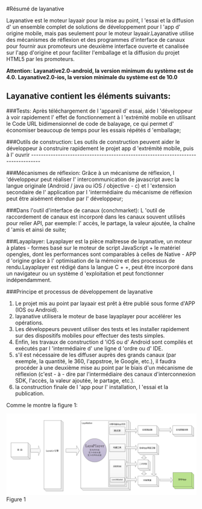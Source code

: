 #Résumé de layanative



Layanative est le moteur layaair pour la mise au point, l 'essai et la diffusion d' un ensemble complet de solutions de développement pour l 'app d' origine mobile, mais pas seulement pour le moteur layaair.Layanative utilise des mécanismes de réflexion et des programmes d'interface de canaux pour fournir aux promoteurs une deuxième interface ouverte et canalisée sur l'app d'origine et pour faciliter l'emballage et la diffusion du projet HTML5 par les promoteurs.

**Attention:**
**Layanative2.0-android, la version minimum du système est de 4.0.**
**Layanative2.0-ios, la version minimale du système est de 10.0** 



 



##   **Layanative contient les éléments suivants:**


###Tests:
Après téléchargement de l 'appareil d' essai, aide l 'développeur à voir rapidement l' effet de fonctionnement à l 'extrémité mobile en utilisant le Code URL bidimensionnel de code de balayage, ce qui permet d' économiser beaucoup de temps pour les essais répétés d 'emballage;

  
  



###Outils de construction:
Les outils de construction peuvent aider le développeur à construire rapidement le projet app d 'extrémité mobile, puis à l' ouvrir ----------------------------------------------------------------------------------



###Mécanismes de réflexion:
Grâce à un mécanisme de réflexion, l 'développeur peut réaliser l' intercommunication de javascript avec la langue originale (Android / java ou iOS / objective - c) et l 'extension secondaire de l' application par l 'intermédiaire du mécanisme de réflexion peut être aisément étendue par l' développeur;



###Dans l'outil d'interface de canaux (conchmarket):
L 'outil de raccordement de canaux est incorporé dans les canaux souvent utilisés pour relier API, par exemple: l' accès, le partage, la valeur ajoutée, la chaîne d 'amis et ainsi de suite;



###Layaplayer:
Layaplayer est la pièce maîtresse de layanative, un moteur à plates - formes basé sur le moteur de script JavaScript + le matériel opengles, dont les performances sont comparables à celles de Native - APP d 'origine grâce à l' optimisation de la mémoire et des processus de rendu.Layaplayer est rédigé dans la langue C + +, peut être incorporé dans un navigateur ou un système d 'exploitation et peut fonctionner indépendamment.



###Principe et processus de développement de layanative
1) Le projet mis au point par layaair est prêt à être publié sous forme d'APP (IOS ou Android).
2) layanative utilisera le moteur de base layaplayer pour accélérer les opérations.
3) Les développeurs peuvent utiliser des tests et les installer rapidement sur des dispositifs mobiles pour effectuer des tests simples.
4) Enfin, les travaux de construction d 'iOS ou d' Android sont compilés et exécutés par l 'intermédiaire d' une ligne d 'ordre ou d' IDE.
5) s'il est nécessaire de les diffuser auprès des grands canaux (par exemple, la quantité, le 360, l'appstroe, le Google, etc.), il faudra procéder à une deuxième mise au point par le biais d'un mécanisme de réflexion (c'est - à - dire par l'intermédiaire des canaux d'interconnexion SDK, l'accès, la valeur ajoutée, le partage, etc.).
6) la construction finale de l 'app pour l' installation, l 'essai et la publication.

Comme le montre la figure 1:

​![blob.png](img/1.png)
Figure 1


